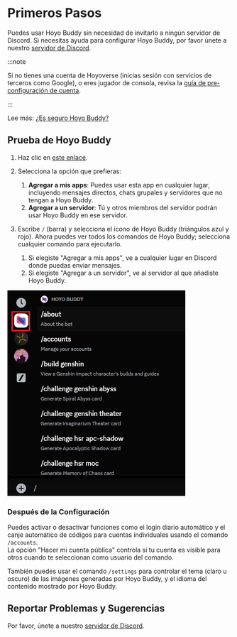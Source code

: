 # Primeros Pasos

Puedes usar Hoyo Buddy sin necesidad de invitarlo a ningún servidor de Discord. Si necesitas ayuda para configurar Hoyo Buddy, por favor únete a nuestro [servidor de Discord](https://link.seria.moe/hb-dc).

:::note

Si no tienes una cuenta de Hoyoverse (inicias sesión con servicios de terceros como Google), o eres jugador de consola, revisa la [guía de pre-configuración de cuenta](./Before-Start.md).

:::

Lee más: [¿Es seguro Hoyo Buddy?](./Account-Security.md)

## Prueba de Hoyo Buddy

1. Haz clic en [este enlace](https://one.hb.seria.moe/install).

2. Selecciona la opción que prefieras:
   1. **Agregar a mis apps**: Puedes usar esta app en cualquier lugar, incluyendo mensajes directos, chats grupales y servidores que no tengan a Hoyo Buddy.
   2. **Agregar a un servidor**: Tú y otros miembros del servidor podrán usar Hoyo Buddy en ese servidor.

3. Escribe `/` (barra) y selecciona el ícono de Hoyo Buddy (triángulos azul y rojo). Ahora puedes ver todos los comandos de Hoyo Buddy; selecciona cualquier comando para ejecutarlo.
   1. Si elegiste "Agregar a mis apps", ve a cualquier lugar en Discord donde puedas enviar mensajes.
   2. Si elegiste "Agregar a un servidor", ve al servidor al que añadiste Hoyo Buddy.

<p></p>

![Pantalla de comandos Slash](../../../../src/assets/images/392196104-6960be6c-8b51-49fd-93ae-bad4dad6822b.png)

### Después de la Configuración

Puedes activar o desactivar funciones como el login diario automático y el canje automático de códigos para cuentas individuales usando el comando `/accounts`.  
La opción "Hacer mi cuenta pública" controla si tu cuenta es visible para otros cuando te seleccionan como usuario del comando.

También puedes usar el comando `/settings` para controlar el tema (claro u oscuro) de las imágenes generadas por Hoyo Buddy, y el idioma del contenido mostrado por Hoyo Buddy.

## Reportar Problemas y Sugerencias

Por favor, únete a nuestro [servidor de Discord](https://link.seria.moe/hb-dc).
